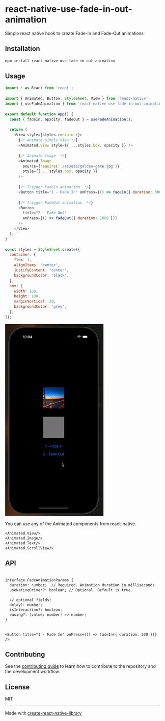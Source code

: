 # react-native-use-fade-in-out-animation

Simple react native hook to create Fade-In and Fade-Out animations

## Installation

```sh
npm install react-native-use-fade-in-out-animation
```

## Usage

```js
import * as React from 'react';

import { Animated, Button, StyleSheet, View } from 'react-native';
import { useFadeAnimation } from 'react-native-use-fade-in-out-animation';

export default function App() {
  const { fadeIn, opacity, fadeOut } = useFadeAnimation();

  return (
    <View style={styles.container}>
      {/* Animate simple View */}
      <Animated.View style={{ ...styles.box, opacity }} />

      {/* Animate Image  */}
      <Animated.Image
        source={require('./assets/golden-gate.jpg')}
        style={{ ...styles.box, opacity }}
      />

      {/* Trigger FadeIn animation  */}
      <Button title="1 - Fade In" onPress={() => fadeIn({ duration: 300 })} />

      {/* Trigger FadeOut animation  */}
      <Button
        title="2 - Fade Out"
        onPress={() => fadeOut({ duration: 1000 })}
      />
    </View>
  );
}

const styles = StyleSheet.create({
  container: {
    flex: 1,
    alignItems: 'center',
    justifyContent: 'center',
    backgroundColor: 'black',
  },
  box: {
    width: 100,
    height: 100,
    marginVertical: 20,
    backgroundColor: 'grey',
  },
});
```

![Example](./images/demo-1.gif)

You can use any of the Animated components from react-native.

```
<Animated.View/>
<Animated.Image/>
<Animated.Text/>
<Animated.ScrollView/>
```

## API

```

interface FadeAnimationParams {
  duration: number;  // Required. Animation duration in milliseconds
  useNativeDriver?: boolean; // Optional. Default is true.

  // optional fields:
  delay?: number;
  isInteraction?: boolean;
  easing?: (value: number) => number;
}


<Button title="1 - Fade In" onPress={() => fadeIn({ duration: 300 })} />
```

## Contributing

See the [contributing guide](CONTRIBUTING.md) to learn how to contribute to the repository and the development workflow.

## License

MIT

---

Made with [create-react-native-library](https://github.com/callstack/react-native-builder-bob)
